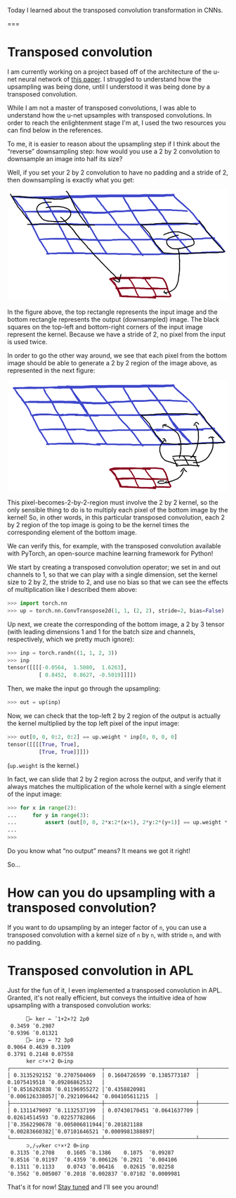 Today I learned about the transposed convolution transformation in CNNs.

===


# Transposed convolution

I am currently working on a project based off of the architecture of the u-net neural network of [this paper][unet-paper].
I struggled to understand how the upsampling was being done,
until I understood it was being done by a transposed convolution.

While I am not a master of transposed convolutions,
I was able to understand how the u-net upsamples with transposed convolutions.
In order to reach the enlightenment stage I'm at,
I used the two resources you can find below in the references.

To me,
it is easier to reason about the upsampling step if I think about the “reverse” downsampling step:
how would you use a 2 by 2 convolution to downsample an image into half its size?

Well, if you set your 2 by 2 convolution to have no padding and a stride of 2,
then downsampling is exactly what you get:

![Paint diagram representing a 2x2 kernel acting on a 4x6 image producing a 2x3 downsample.](thumbnail.webp "Representation of a 2x2 kernel acting on a 4x6 image producing a 2x3 downsample.")

In the figure above, the top rectangle represents the input image and the bottom rectangle represents the output (downsampled) image.
The black squares on the top-left and bottom-right corners of the input image represent the kernel.
Because we have a stride of 2, no pixel from the input is used twice.

In order to go the other way around,
we see that each pixel from the bottom image should be able to generate a 2 by 2 region of the image above,
as represented in the next figure:

![Paint diagram representing the transposed convolution.](_transposed.webp "Each pixel of the bottom image generates 4 of the top image.")

This pixel-becomes-2-by-2-region must involve the 2 by 2 kernel,
so the only sensible thing to do is to multiply each pixel of the bottom image by the kernel!
So, in other words, in this particular transposed convolution,
each 2 by 2 region of the top image is going to be the kernel times the corresponding element of the bottom image.

We can verify this, for example,
with the transposed convolution available with PyTorch,
an open-source machine learning framework for Python!

We start by creating a transposed convolution operator;
we set in and out channels to 1,
so that we can play with a single dimension,
set the kernel size to 2 by 2,
the stride to 2,
and use no bias so that we can see the effects of multiplication
like I described them above:

```py
>>> import torch.nn
>>> up = torch.nn.ConvTranspose2d(1, 1, (2, 2), stride=2, bias=False)
```

Up next, we create the corresponding of the bottom image,
a 2 by 3 tensor
(with leading dimensions 1 and 1 for the batch size and channels,
respectively, which we pretty much ignore):

```py
>>> inp = torch.randn((1, 1, 2, 3))
>>> inp
tensor([[[[-0.0564,  1.5080,  1.6263],
          [ 0.8452,  0.8627, -0.5019]]]])
```

Then, we make the input go through the upsampling:

```py
>>> out = up(inp)
```

Now, we can check that the top-left 2 by 2 region of the output is actually the kernel multiplied by the top left pixel of the input image:

```py
>>> out[0, 0, 0:2, 0:2] == up.weight * inp[0, 0, 0, 0]
tensor([[[[True, True],
          [True, True]]]])
```

(`up.weight` is the kernel.)

In fact, we can slide that 2 by 2 region across the output,
and verify that it always matches the multiplication of the whole kernel with a single element of the input image:

```py
>>> for x in range(2):
...     for y in range(3):
...         assert (out[0, 0, 2*x:2*(x+1), 2*y:2*(y+1)] == up.weight * inp[0, 0, x, y]).all()
...
>>>
```

Do you know what “no output” means?
It means we got it right!

So...


# How can you do upsampling with a transposed convolution?

If you want to do upsampling by an integer factor of `n`,
you can use a transposed convolution with a kernel size of `n` by `n`,
with stride `n`, and with no padding.


# Transposed convolution in APL

Just for the fun of it,
I even implemented a transposed convolution in APL.
Granted, it's not really efficient,
but conveys the intuitive idea of how upsampling with a transposed convolution works:

```APL
      ⎕← ker ← ¯1+2×?2 2⍴0   
 0.3459 ¯0.2987 
¯0.9396 ¯0.01321
      ⎕← inp ← ?2 3⍴0        
0.9064 0.4639 0.3109 
0.3791 0.2148 0.07558
      ker ⊂⍤×⍤2 0⊢inp         
┌─────────────────────────────┬─────────────────────────────┬───────────────────────────────┐
│ 0.3135292152 ¯0.2707504069  │ 0.1604726599 ¯0.1385773187  │ 0.1075419518 ¯0.09286862532   │
│¯0.8516202838 ¯0.01196955272 │¯0.4358820981 ¯0.006126338057│¯0.2921096442 ¯0.004105611215  │
├─────────────────────────────┼─────────────────────────────┼───────────────────────────────┤
│ 0.1311479097 ¯0.1132537199  │ 0.07430170451 ¯0.0641637709 │ 0.02614514593 ¯0.02257782866  │
│¯0.3562290678 ¯0.005006811944│¯0.201821188   ¯0.00283660382│¯0.07101646521 ¯0.0009981388897│
└─────────────────────────────┴─────────────────────────────┴───────────────────────────────┘
      ⊃,/⍪⌿ker ⊂⍤×⍤2 0⊢inp      
 0.3135 ¯0.2708    0.1605 ¯0.1386    0.1075  ¯0.09287  
¯0.8516 ¯0.01197  ¯0.4359 ¯0.006126 ¯0.2921  ¯0.004106 
 0.1311 ¯0.1133    0.0743 ¯0.06416   0.02615 ¯0.02258  
¯0.3562 ¯0.005007 ¯0.2018 ¯0.002837 ¯0.07102 ¯0.0009981
```

That's it for now! [Stay tuned][subscribe] and I'll see you around!

[subscribe]: /subscribe

[unet-paper]: https://arxiv.org/abs/1505.04597
